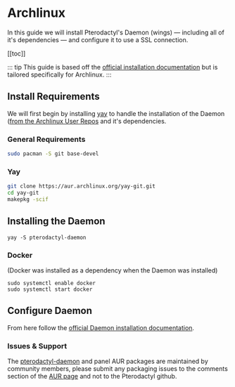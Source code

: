 # Archlinux
In this guide we will install Pterodactyl's Daemon (wings) — including all of it's dependencies — and configure it
to use a SSL connection.

[[toc]]

::: tip
This guide is based off the [official installation documentation](/daemon/installing.md) but is tailored specifically for Archlinux.
:::

## Install Requirements
We will first begin by installing [yay](https://github.com/Jguer/yay) to handle the installation of the Daemon ([from the Archlinux User Repos](https://aur.archlinux.org/packages/pterodactyl-daemon/) and it's dependencies.

### General Requirements
```bash
sudo pacman -S git base-devel
```

### Yay

```bash
git clone https://aur.archlinux.org/yay-git.git
cd yay-git
makepkg -scif
```

## Installing the Daemon
```
yay -S pterodactyl-daemon
```

### Docker
(Docker was installed as a dependency when the Daemon was installed)
```
sudo systemctl enable docker
sudo systemctl start docker
```

## Configure Daemon

From here follow the [official Daemon installation documentation](/daemon/installing.md#configure-daemon).

### Issues & Support

The [pterodactyl-daemon](https://aur.archlinux.org/packages/pterodactyl-daemon/) and panel AUR packages are maintained by community members, please submit any packaging issues to the comments section of the [AUR page](https://aur.archlinux.org/packages/pterodactyl-daemon/) and not to the Pterodactyl github.
